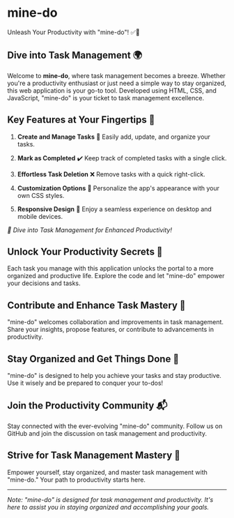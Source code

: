 # mine-do

Unleash Your Productivity with "mine-do"! ✅📅

## Dive into Task Management 🌍

Welcome to **mine-do**, where task management becomes a breeze. Whether you're a productivity enthusiast or just need a simple way to stay organized, this web application is your go-to tool. Developed using HTML, CSS, and JavaScript, "mine-do" is your ticket to task management excellence.

## Key Features at Your Fingertips 🚀

1. **Create and Manage Tasks** 📝
   Easily add, update, and organize your tasks.

2. **Mark as Completed** ✔️
   Keep track of completed tasks with a single click.

3. **Effortless Task Deletion** ❌
   Remove tasks with a quick right-click.

4. **Customization Options** 🎨
   Personalize the app's appearance with your own CSS styles.

5. **Responsive Design** 📱
   Enjoy a seamless experience on desktop and mobile devices.

*📌 Dive into Task Management for Enhanced Productivity!*

## Unlock Your Productivity Secrets 🚀

Each task you manage with this application unlocks the portal to a more organized and productive life. Explore the code and let "mine-do" empower your decisions and tasks.

## Contribute and Enhance Task Mastery 🤝

"mine-do" welcomes collaboration and improvements in task management. Share your insights, propose features, or contribute to advancements in productivity.

## Stay Organized and Get Things Done 📢

"mine-do" is designed to help you achieve your tasks and stay productive. Use it wisely and be prepared to conquer your to-dos!

## Join the Productivity Community 📬

Stay connected with the ever-evolving "mine-do" community. Follow us on GitHub and join the discussion on task management and productivity.

## Strive for Task Management Mastery 🚀

Empower yourself, stay organized, and master task management with "mine-do." Your path to productivity starts here.

---

*Note: "mine-do" is designed for task management and productivity. It's here to assist you in staying organized and accomplishing your goals.*
